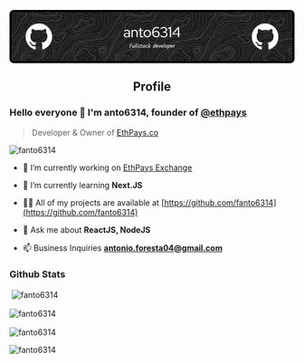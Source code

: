 <p align="center">
 <img src="./github-header-image.png" align="center" alt="Github Readme Stats"/>
 <h2 align="center">Profile</h2>
</p>

### Hello everyone 👋 I'm anto6314, founder of <a href="https://github.com/ethpays">@ethpays</a>

> Developer & Owner of [EthPays.co](https://ethpays.co/anto6314)


<img src="https://komarev.com/ghpvc/?username=fanto6314" alt="fanto6314" />

- 🔭 I’m currently working on [EthPays Exchange](https://github.com/orgs/ethpays/)

- 🌱 I’m currently learning **Next.JS**

- 👨‍💻 All of my projects are available at [https://github.com/fanto6314](https://github.com/fanto6314)

- 💬 Ask me about **ReactJS, NodeJS**

- 📫 Business Inquiries **antonio.foresta04@gmail.com**

### Github Stats

<p>&nbsp;<img align="center" src="https://github-readme-stats-delta-teal-32.vercel.app/api?username=fanto6314&show_icons=true&theme=dark&locale=en" alt="fanto6314" /></p>

<p><img align="center" src="https://github-readme-streak-stats.herokuapp.com/?user=fanto6314&theme=dark" alt="fanto6314" /></p>

<p><img align="center" src="https://github-readme-stats-delta-teal-32.vercel.app/api/wakatime?username=anto6314&theme=dark&locale=en" alt="fanto6314"/></p>

<p><img align="left" src="https://github-readme-stats-delta-teal-32.vercel.app/api/top-langs?username=fanto6314&show_icons=true&theme=dark&locale=en&layout=compact" alt="fanto6314" /></p>
